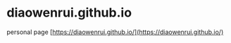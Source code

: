 # diaowenrui.github.io
personal page
[https://diaowenrui.github.io/](https://diaowenrui.github.io/)
